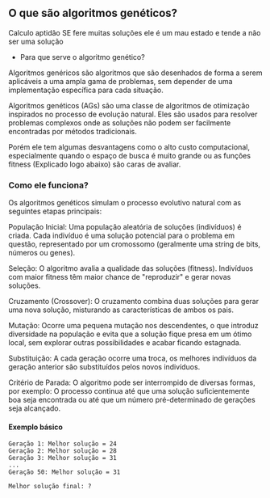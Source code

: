## O que são algoritmos genéticos?

Calculo aptidão
SE fere muitas soluções ele é um mau estado e tende a não ser uma solução

- Para que serve o algoritmo genético?

Algoritmos genéricos são algoritmos que são desenhados de forma a serem aplicáveis a uma ampla gama de problemas, sem depender de uma 
implementação específica para cada situação.

Algoritmos genéticos (AGs) são uma classe de algoritmos de otimização inspirados no processo de evolução natural. Eles são usados para resolver problemas complexos onde as soluções não podem ser facilmente encontradas por métodos tradicionais.

Porém ele tem algumas desvantagens como o alto custo computacional, especialmente quando o espaço de busca é muito grande ou as funções fitness (Explicado logo abaixo) são caras de avaliar.


### Como ele funciona?

Os algoritmos genéticos simulam o processo evolutivo natural com as seguintes etapas principais:

População Inicial: Uma população aleatória de soluções (indivíduos) é criada. Cada indivíduo é uma solução potencial para o problema em questão, representado por um cromossomo (geralmente uma string de bits, números ou genes).

Seleção: O algoritmo avalia a qualidade das soluções (fitness). Indivíduos com maior fitness têm maior chance de "reproduzir" e gerar novas soluções.

Cruzamento (Crossover): O cruzamento combina duas soluções para gerar uma nova solução, misturando as características de ambos os pais.

Mutação: Ocorre uma pequena mutação nos descendentes, o que introduz diversidade na população e evita que a solução fique presa em um ótimo local, sem explorar outras possibilidades e acabar ficando estagnada.

Substituição: A cada geração ocorre uma troca, os melhores indivíduos da geração anterior são substituídos pelos novos indivíduos.

Critério de Parada: O algoritmo pode ser interrompido de diversas formas, por exemplo: O processo continua até que uma solução suficientemente boa seja encontrada ou até que um número pré-determinado de gerações seja alcançado. 

#### Exemplo básico


```
Geração 1: Melhor solução = 24
Geração 2: Melhor solução = 28
Geração 3: Melhor solução = 31
...
Geração 50: Melhor solução = 31

Melhor solução final: ?

```
